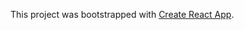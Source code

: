 This project was bootstrapped with [Create React App](https://github.com/facebookincubator/create-react-app).


